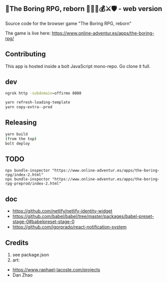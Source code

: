 ## 🧙The Boring RPG, reborn 👨🏻‍💻💰⚔🛡 - web version

Source code for the browser game "The Boring RPG, reborn"

The game is live here: https://www.online-adventur.es/apps/the-boring-rpg/

## Contributing

This app is hosted inside a bolt JavaScript mono-repo. Go clone it full.


## dev

```bash
ngrok http -subdomain=offirmo 8080

yarn refresh-loading-template
yarn copy-extra--prod
```


## Releasing

```bash
yarn build
(from the top)
bolt deploy
```


## TODO

```
npx bundle-inspector "https://www.online-adventur.es/apps/the-boring-rpg/index-2.html"
npx bundle-inspector "https://www.online-adventur.es/apps/the-boring-rpg-preprod/index-2.html"
```

## doc
* https://github.com/netlify/netlify-identity-widget
* https://github.com/babel/babel/tree/master/packages/babel-preset-stage-0#babelpreset-stage-0
* https://github.com/igorprado/react-notification-system

## Credits
1. see package.json
2. art:
  * https://www.raphael-lacoste.com/projects
  * Dan Zhao
